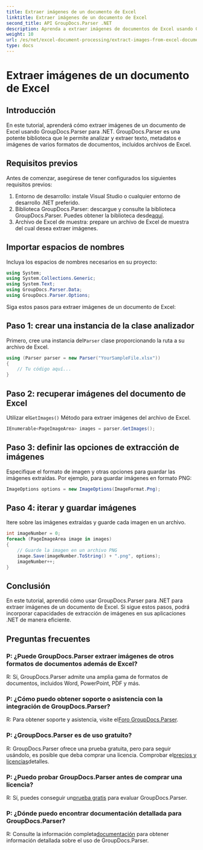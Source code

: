 ```yaml
---
title: Extraer imágenes de un documento de Excel
linktitle: Extraer imágenes de un documento de Excel
second_title: API GroupDocs.Parser .NET
description: Aprenda a extraer imágenes de documentos de Excel usando GroupDocs.Parser para .NET. Guía paso a paso con ejemplos de código.
weight: 10
url: /es/net/excel-document-processing/extract-images-from-excel-document/
type: docs
---
```

# Extraer imágenes de un documento de Excel

## Introducción
En este tutorial, aprenderá cómo extraer imágenes de un documento de Excel usando GroupDocs.Parser para .NET. GroupDocs.Parser es una potente biblioteca que le permite analizar y extraer texto, metadatos e imágenes de varios formatos de documentos, incluidos archivos de Excel.
## Requisitos previos
Antes de comenzar, asegúrese de tener configurados los siguientes requisitos previos:
1. Entorno de desarrollo: instale Visual Studio o cualquier entorno de desarrollo .NET preferido.
2.  Biblioteca GroupDocs.Parser: descargue y consulte la biblioteca GroupDocs.Parser. Puedes obtener la biblioteca desde[aquí](https://releases.groupdocs.com/parser/net/).
3. Archivo de Excel de muestra: prepare un archivo de Excel de muestra del cual desea extraer imágenes.
## Importar espacios de nombres
Incluya los espacios de nombres necesarios en su proyecto:
```csharp
using System;
using System.Collections.Generic;
using System.Text;
using GroupDocs.Parser.Data;
using GroupDocs.Parser.Options;
```
Siga estos pasos para extraer imágenes de un documento de Excel:
## Paso 1: crear una instancia de la clase analizador
 Primero, cree una instancia del`Parser` clase proporcionando la ruta a su archivo de Excel.
```csharp
using (Parser parser = new Parser("YourSampleFile.xlsx"))
{
    // Tu código aquí...
}
```
## Paso 2: recuperar imágenes del documento de Excel
 Utilizar el`GetImages()` Método para extraer imágenes del archivo de Excel.
```csharp
IEnumerable<PageImageArea> images = parser.GetImages();
```
## Paso 3: definir las opciones de extracción de imágenes
Especifique el formato de imagen y otras opciones para guardar las imágenes extraídas. Por ejemplo, para guardar imágenes en formato PNG:
```csharp
ImageOptions options = new ImageOptions(ImageFormat.Png);
```
## Paso 4: iterar y guardar imágenes
Itere sobre las imágenes extraídas y guarde cada imagen en un archivo.
```csharp
int imageNumber = 0;
foreach (PageImageArea image in images)
{
    // Guarde la imagen en un archivo PNG
    image.Save(imageNumber.ToString() + ".png", options);
    imageNumber++;
}
```
## Conclusión
En este tutorial, aprendió cómo usar GroupDocs.Parser para .NET para extraer imágenes de un documento de Excel. Si sigue estos pasos, podrá incorporar capacidades de extracción de imágenes en sus aplicaciones .NET de manera eficiente.

## Preguntas frecuentes
### P: ¿Puede GroupDocs.Parser extraer imágenes de otros formatos de documentos además de Excel?
R: Sí, GroupDocs.Parser admite una amplia gama de formatos de documentos, incluidos Word, PowerPoint, PDF y más.
### P: ¿Cómo puedo obtener soporte o asistencia con la integración de GroupDocs.Parser?
 R: Para obtener soporte y asistencia, visite el[Foro GroupDocs.Parser](https://forum.groupdocs.com/c/parser/17).
### P: ¿GroupDocs.Parser es de uso gratuito?
 R: GroupDocs.Parser ofrece una prueba gratuita, pero para seguir usándolo, es posible que deba comprar una licencia. Comprobar el[precios y licencias](https://purchase.groupdocs.com/buy)detalles.
### P: ¿Puedo probar GroupDocs.Parser antes de comprar una licencia?
 R: Sí, puedes conseguir un[prueba gratis](https://releases.groupdocs.com/) para evaluar GroupDocs.Parser.
### P: ¿Dónde puedo encontrar documentación detallada para GroupDocs.Parser?
 R: Consulte la información completa[documentación](https://tutorials.groupdocs.com/parser/net/) para obtener información detallada sobre el uso de GroupDocs.Parser.